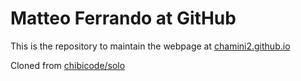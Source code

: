 Matteo Ferrando at GitHub
=========================

This is the repository to maintain the webpage at [chamini2.github.io](https://chamini2.github.io)

Cloned from [chibicode/solo](https://github.com/chibicode/solo)
